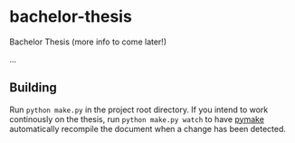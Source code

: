 # bachelor-thesis
Bachelor Thesis (more info to come later!)


...

## Building

Run `python make.py` in the project root directory. If you intend to work continously on the thesis, run `python make.py watch` to have [pymake](https://github.com/philiparvidsson/pymake) automatically recompile the document when a change has been detected.
